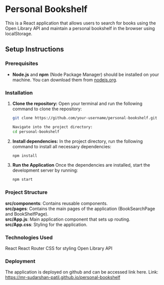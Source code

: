 # Personal Bookshelf

This is a React application that allows users to search for books using the Open Library API and maintain a personal bookshelf in the browser using localStorage.

## Setup Instructions

### Prerequisites
- **Node.js** and **npm** (Node Package Manager) should be installed on your machine. You can download them from [nodejs.org](https://nodejs.org/).

### Installation
1. **Clone the repository:**
   Open your terminal and run the following command to clone the repository:
   ```sh
   git clone https://github.com/your-username/personal-bookshelf.git

   Navigate into the project directory:
   cd personal-bookshelf
   
2. **Install dependencies:**
   In the project directory, run the following command to install all necessary dependencies:
   ```sh
   npm install

3. **Run the Application**
   Once the dependencies are installed, start the development server by running:
   ```sh
   npm start

### Project Structure
**src/components**: Contains reusable components.<br/>
**src/pages**: Contains the main pages of the application (BookSearchPage and BookShelfPage).<br/>
**src/App.js**: Main application component that sets up routing.<br/>
**src/App.css**: Styling for the application.

### Technologies Used
React
React Router
CSS for styling
Open Library API

### Deployment
The application is deployed on github and can be accessed link here.
Link: https://mr-sudarshan-patil.github.io/personal-bookshelf
